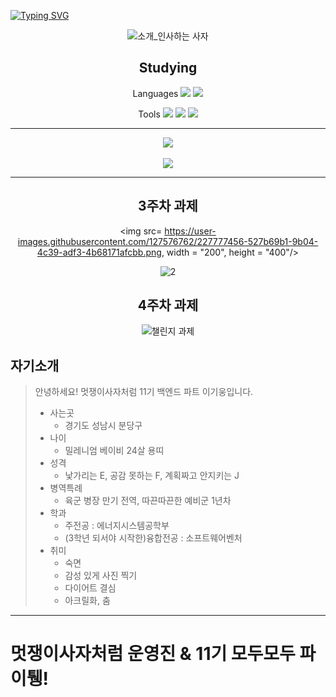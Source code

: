 [![Typing SVG](https://readme-typing-svg.herokuapp.com?size=30&duration=4500&color=F77500&width=600&lines=%F0%9F%A6%81_Welcome_Kiwoong_Lee_%F0%9F%A6%81+)](https://git.io/typing-svg)

<div align="center">

![소개_인사하는 사자](https://user-images.githubusercontent.com/81146131/221498526-e2db6afd-e36d-447c-ab58-58069793bedf.gif)

## Studying
Languages
<img src="https://img.shields.io/badge/Python-3776AB?style=flat&logo=Python&logoColor=white"/>
<img src="https://img.shields.io/badge/C-A8B9CC?style=flat&logo=C&logoColor=white"/>

Tools
<img src="https://img.shields.io/badge/GitHub-181717?style=flat&logo=GitHub&logoColor=white"/>
<img src="https://img.shields.io/badge/Notion-3776AB?style=flat&logo=Notion&logoColor=white"/>
<img src="https://img.shields.io/badge/Slack-4A154B?style=flat&logo=Slack&logoColor=white"/>

***
<img src="https://github-readme-stats.vercel.app/api/top-langs/?username=oro7l&layout=compact"><br><br>
<img src="https://github-readme-stats.vercel.app/api?username=oro7l&show_icons=true">

***
## 3주차 과제
<img src= https://user-images.githubusercontent.com/127576762/227777456-527b69b1-9b04-4c39-adf3-4b68171afcbb.png, width = "200", height = "400"/>

![2](https://user-images.githubusercontent.com/127576762/227777491-bbda4aaf-1e28-4a56-9283-4866b9182c9e.png)

## 4주차 과제
![챌린지 과제](https://user-images.githubusercontent.com/127576762/229818460-877f5477-9b89-40ff-aebf-0709ca1e8704.png)


</div>

## 자기소개
> 안녕하세요! 멋쟁이사자처럼 11기 백엔드 파트 이기웅입니다.
> * 사는곳 
>   - 경기도 성남시 분당구 
> * 나이
>   - 밀레니엄 베이비 24살 용띠
> * 성격 
>   - 낯가리는 E, 공감 못하는 F, 계획짜고 안지키는 J
> * 병역특례
>   - 육군 병장 만기 전역, 따끈따끈한 예비군 1년차
> * 학과
>   - 주전공 : 에너지시스템공학부 
>   - (3학년 되서야 시작한)융합전공 : 소프트웨어벤처
> * 취미
>   - 숙면
>   - 감성 있게 사진 찍기
>   - 다이어트 결심
>   - 아크릴화, 춤

***
# 멋쟁이사자처럼 운영진 & 11기 모두모두 파이퉹!